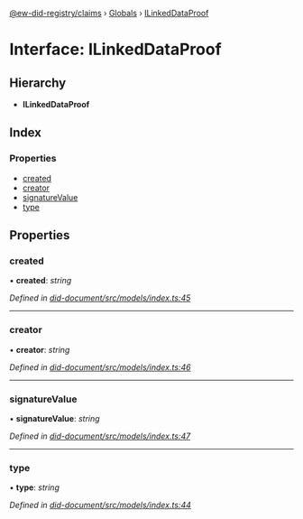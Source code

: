 [@ew-did-registry/claims](../README.md) › [Globals](../globals.md) › [ILinkedDataProof](ilinkeddataproof.md)

# Interface: ILinkedDataProof

## Hierarchy

* **ILinkedDataProof**

## Index

### Properties

* [created](ilinkeddataproof.md#created)
* [creator](ilinkeddataproof.md#creator)
* [signatureValue](ilinkeddataproof.md#signaturevalue)
* [type](ilinkeddataproof.md#type)

## Properties

###  created

• **created**: *string*

*Defined in [did-document/src/models/index.ts:45](https://github.com/energywebfoundation/ew-did-registry/blob/066079e/packages/did-document/src/models/index.ts#L45)*

___

###  creator

• **creator**: *string*

*Defined in [did-document/src/models/index.ts:46](https://github.com/energywebfoundation/ew-did-registry/blob/066079e/packages/did-document/src/models/index.ts#L46)*

___

###  signatureValue

• **signatureValue**: *string*

*Defined in [did-document/src/models/index.ts:47](https://github.com/energywebfoundation/ew-did-registry/blob/066079e/packages/did-document/src/models/index.ts#L47)*

___

###  type

• **type**: *string*

*Defined in [did-document/src/models/index.ts:44](https://github.com/energywebfoundation/ew-did-registry/blob/066079e/packages/did-document/src/models/index.ts#L44)*
